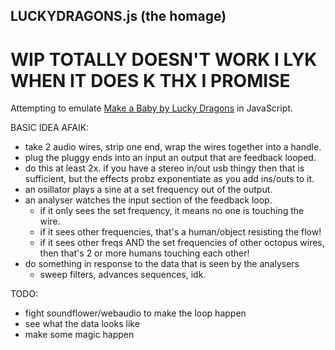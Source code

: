 LUCKYDRAGONS.js (the homage)
----------------------------------

# WIP TOTALLY DOESN'T WORK I LYK WHEN IT DOES K THX I PROMISE

Attempting to emulate [Make a Baby by Lucky Dragons](https://www.youtube.com/watch?v=Oqkqgq867j8) in JavaScript.

BASIC IDEA AFAIK:

- take 2 audio wires, strip one end, wrap the wires together into a handle. 
- plug the pluggy ends into an input an output that are feedback looped. 
- do this at least 2x. if you have a stereo in/out usb thingy then that is sufficient, but the effects probz exponentiate as you add ins/outs to it.
- an osillator plays a sine at a set frequency out of the output.
- an analyser watches the input section of the feedback loop.
  - if it only sees the set frequency, it means no one is touching the wire.
  - if it sees other frequencies, that's a human/object resisting the flow!
  - if it sees other freqs AND the set frequencies of other octopus wires, then that's 2 or more humans touching each other!
- do something in response to the data that is seen by the analysers
  - sweep filters, advances sequences, idk. 

TODO:

- fight soundflower/webaudio to make the loop happen
- see what the data looks like
- make some magic happen

